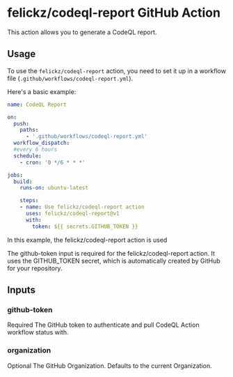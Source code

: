 # felickz/codeql-report GitHub Action

This action allows you to generate a CodeQL report.

## Usage

To use the `felickz/codeql-report` action, you need to set it up in a workflow file (`.github/workflows/codeql-report.yml`).

Here's a basic example:

```yaml
name: CodeQL Report

on:
  push:
    paths:
      - '.github/workflows/codeql-report.yml'
  workflow_dispatch:
  #every 6 hours
  schedule:
    - cron: '0 */6 * * *'

jobs:
  build:
    runs-on: ubuntu-latest

    steps:
    - name: Use felickz/codeql-report action
      uses: felickz/codeql-report@v1
      with:
        token: ${{ secrets.GITHUB_TOKEN }}
```

In this example, the felickz/codeql-report action is used

The github-token input is required for the felickz/codeql-report action. It uses the GITHUB_TOKEN secret, which is automatically created by GitHub for your repository.

## Inputs
### github-token
Required The GitHub token to authenticate and pull CodeQL Action workflow status with.
### organization
Optional The GitHub Organization. Defaults to the current Organization.
